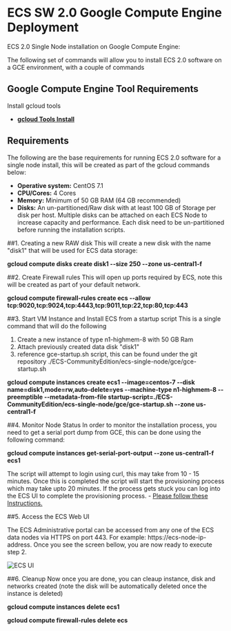 # ECS SW 2.0 Google Compute Engine Deployment

ECS 2.0 Single Node installation on Google Compute Engine: 

The following set of commands will allow you to install ECS 2.0 software on a GCE environment, with a couple of commands

## Google Compute Engine Tool Requirements
Install gcloud tools
- **[gcloud Tools Install](https://cloud.google.com/sdk/gcloud/ "gcloud Tool Guide")**


## Requirements 
The following are the base requirements for running ECS 2.0 software for a single node install, this will be created as part of the gcloud commands below:


- **Operative system:** CentOS 7.1
- **CPU/Cores:** 4 Cores
- **Memory:** Minimum of 50 GB RAM (64 GB recommended)
- **Disks:** An un-partitioned/Raw disk with at least 100 GB of Storage per disk per host. Multiple disks can be attached on each ECS Node to increase capacity and performance. Each disk need to be un-partitioned before running the installation scripts.


##1. Creating a new RAW disk
This will create a new disk with the name "disk1" that will be used for ECS data storage:

**gcloud compute disks create disk1 --size 250 --zone us-central1-f**

##2. Create Firewall rules
This will open up ports required by ECS, note this will be created as part of your default network.

**gcloud compute firewall-rules create ecs --allow tcp:9020,tcp:9024,tcp:4443,tcp:9011,tcp:22,tcp:80,tcp:443**

##3. Start VM Instance and Install ECS from a startup script
This is a single command that will do the following

1. Create a new instance of type n1-highmem-8 with 50 GB Ram
2. Attach previously created data disk "disk1"
3. reference  gce-startup.sh script, this can be found under the git repository ./ECS-CommunityEdition/ecs-single-node/gce/gce-startup.sh

**gcloud compute instances create ecs1 --image=centos-7 --disk name=disk1,mode=rw,auto-delete=yes --machine-type n1-highmem-8 --preemptible --metadata-from-file startup-script=./ECS-CommunityEdition/ecs-single-node/gce/gce-startup.sh --zone us-central1-f**

##4. Monitor Node Status
In order to monitor the installation process, you need to get a serial port dump from GCE, this can be done using the following command:

**gcloud compute instances get-serial-port-output --zone us-central1-f ecs1**

The script will attempt to login using curl, this may take from 10 - 15 minutes. Once this is completed the script will start the provisioning process which may take upto 20 minutes. If the process gets stuck you can log into the ECS UI to complete the provisioning process. - [Please follow these Instructions.](https://github.com/EMCECS/ECS-CommunityEdition/blob/master/Documentation/ECS-UI-Web-Interface.md "ECS Manual Provisioning using ECS Web UI")


##5. Access the ECS Web UI

 The ECS Administrative portal can be accessed from any one of the ECS data nodes via HTTPS on port 443. For example: https://ecs-node-ip-address. Once you see the screen bellow, you are now ready to execute step 2.

![ECS UI](https://github.com/EMCECS/ECS-CommunityEdition/blob/master/Documentation/media/ecs-waiting-for-webserver.PNG)



##6. Cleanup
Now once you are done, you can cleaup instance, disk and networks created (note the disk will be automatically deleted once the instance is deleted)

**gcloud compute instances delete ecs1**

**gcloud compute firewall-rules delete ecs**



